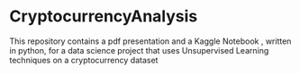 # CryptocurrencyAnalysis

This repository contains a pdf presentation and a Kaggle Notebook , written in python, for a data science project that uses Unsupervised Learning techniques on a cryptocurrency dataset


